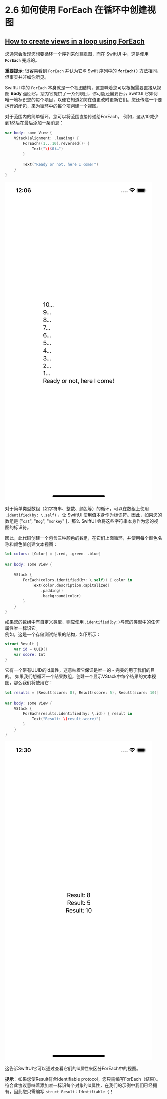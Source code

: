 # 2.6 如何使用 ForEach 在循环中创建视图

## [How to create views in a loop using ForEach](https://www.hackingwithswift.com/quick-start/swiftui/how-to-create-views-in-a-loop-using-foreach)

您通常会发现您想要循环一个序列来创建视图，而在 SwiftUI 中，这是使用 **`ForEach`** 完成的。

**重要提示**: 很容易看到 `ForEach` 并认为它与 Swift 序列中的 **`forEach()`** 方法相同，但事实并非如你所见。

SwiftUI 中的 `ForEach` 本身就是一个视图结构，这意味着您可以根据需要直接从视图 **Body** 返回它。您为它提供了一系列项目，你可能还需要告诉 SwiftUI 它如何唯一地标识您的每个项目，以便它知道如何在值更改时更新它们。您还传递一个要运行的闭包，来为循环中的每个项创建一个视图。

对于范围内的简单循环，您可以将范围直接传递给ForEach。 例如，这从10减少到1然后在最后添加一条消息：

```swift
var body: some View {
    VStack(alignment: .leading) {
        ForEach((1...10).reversed()) {
            Text("\($0)…")
        }
            
        Text("Ready or not, here I come!")
    }
}
```

![&#x6548;&#x679C;&#x56FE;](../.gitbook/assets/simulator-screen-shot-iphone-x-2019-07-09-at-00.06.56.png)

对于简单类型数组（如字符串、整数、颜色等）的循环，可以在数组上使用 `.identified(by: \.self)`    ，让 SwiftUI  使用值本身作为标识符。因此，如果您的数组是 \["`cat`", "`Dog`", "`monkey`" \]，那么 SwiftUI 会将这些字符串本身作为您的视图的标识符。

因此，此代码创建一个包含三种颜色的数组，在它们上面循环，并使用每个颜色名称和颜色值创建文本视图：

```swift
let colors: [Color] = [.red, .green, .blue]
    
var body: some View {
        
    VStack {
        ForEach(colors.identified(by: \.self)) { color in
            Text(color.description.capitalized)
                .padding()
                .background(color)
        }
    }
}
```

如果您的数组中有自定义类型，则应使用  `.identified(by:)`与您的类型中的任何属性唯一标识它。  
例如，这是一个存储测试结果的结构，如下所示：

```swift
struct Result {
    var id = UUID()
    var score: Int
}
```

它有一个带有UUID的id属性，这意味着它保证是唯一的 - 完美的用于我们的目的。 如果我们想循环一个结果数组，创建一个显示VStack中每个结果的文本视图，那么我们将使用它：

```swift
let results = [Result(score: 8), Result(score: 5), Result(score: 10)]
    
var body: some View {
    VStack {
        ForEach(results.identified(by: \.id)) { result in
            Text("Result: \(result.score)")
        }
    }
}
```

![&#x6548;&#x679C;&#x56FE;](../.gitbook/assets/simulator-screen-shot-iphone-x-2019-07-09-at-00.30.42.png)

这告诉SwiftUI它可以通过查看它们的id属性来区分ForEach中的视图。

**提示**：如果您使Result符合Identifiable protocol，您只需编写ForEach（结果）。 符合此协议意味着添加唯一标识每个对象的id属性，在我们的示例中我们已经拥有，因此您只需编写 `struct Result：Identifiable {`！



























